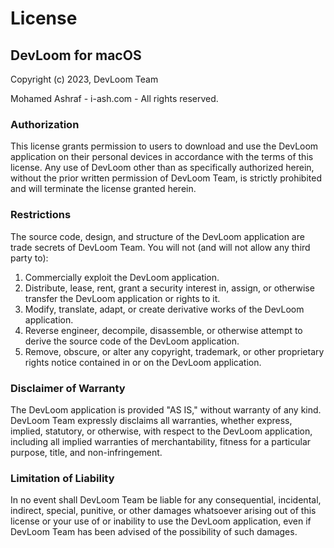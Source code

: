 # License

## DevLoom for macOS

Copyright (c) 2023, DevLoom Team

Mohamed Ashraf - i-ash.com - All rights reserved.

### Authorization

This license grants permission to users to download and use the DevLoom application on their personal devices in accordance with the terms of this license. Any use of DevLoom other than as specifically authorized herein, without the prior written permission of DevLoom Team, is strictly prohibited and will terminate the license granted herein.

### Restrictions

The source code, design, and structure of the DevLoom application are trade secrets of DevLoom Team. You will not (and will not allow any third party to):

1. Commercially exploit the DevLoom application.
2. Distribute, lease, rent, grant a security interest in, assign, or otherwise transfer the DevLoom application or rights to it.
3. Modify, translate, adapt, or create derivative works of the DevLoom application.
4. Reverse engineer, decompile, disassemble, or otherwise attempt to derive the source code of the DevLoom application.
5. Remove, obscure, or alter any copyright, trademark, or other proprietary rights notice contained in or on the DevLoom application.

### Disclaimer of Warranty

The DevLoom application is provided "AS IS," without warranty of any kind. DevLoom Team expressly disclaims all warranties, whether express, implied, statutory, or otherwise, with respect to the DevLoom application, including all implied warranties of merchantability, fitness for a particular purpose, title, and non-infringement.

### Limitation of Liability

In no event shall DevLoom Team be liable for any consequential, incidental, indirect, special, punitive, or other damages whatsoever arising out of this license or your use of or inability to use the DevLoom application, even if DevLoom Team has been advised of the possibility of such damages.
